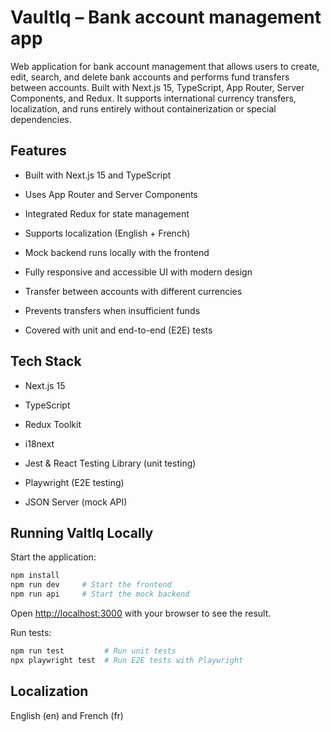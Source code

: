# VaultIq – Bank account management app

Web application for bank account management that allows users to create, edit, search, and delete bank accounts
and performs fund transfers between accounts. Built with Next.js 15, TypeScript, App Router, Server Components, and Redux. It supports international currency transfers, localization, and runs entirely without containerization or special dependencies.

## Features

- Built with Next.js 15 and TypeScript

- Uses App Router and Server Components

- Integrated Redux for state management

- Supports localization (English + French)

- Mock backend runs locally with the frontend

- Fully responsive and accessible UI with modern design

- Transfer between accounts with different currencies

- Prevents transfers when insufficient funds

- Covered with unit and end-to-end (E2E) tests

## Tech Stack

- Next.js 15

- TypeScript

- Redux Toolkit

- i18next

- Jest & React Testing Library (unit testing)

- Playwright (E2E testing)

- JSON Server (mock API)

## Running ValtIq Locally

Start the application:

```bash
npm install
npm run dev     # Start the frontend
npm run api     # Start the mock backend
```

Open [http://localhost:3000](http://localhost:3000) with your browser to see the result.

Run tests:

```bash
npm run test         # Run unit tests
npx playwright test  # Run E2E tests with Playwright
```

## Localization

English (en) and French (fr)
